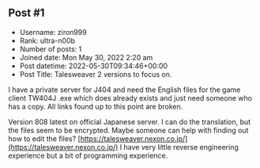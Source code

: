 ## Post #1
- Username: ziron999
- Rank: ultra-n00b
- Number of posts: 1
- Joined date: Mon May 30, 2022 2:20 am
- Post datetime: 2022-05-30T09:34:46+00:00
- Post Title: Talesweaver 2 versions to focus on.

I have a private server for J404 and need the English files for the game client TW404J
.exe which does already exists and just need someone who has a copy. All links found up to this point are broken.

Version 808 latest on official Japanese server.
I can do the translation, but the files seem to be encrypted.
Maybe someone can help with finding out how to edit the files?
[https://talesweaver.nexon.co.jp/](https://talesweaver.nexon.co.jp/)
I have very little reverse engineering experience but a bit of programming experience.

